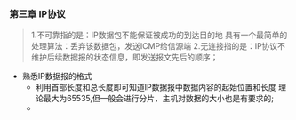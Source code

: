 ### 第三章   IP协议

>  1.不可靠指的是：IP数据包不能保证被成功的到达目的地 具有一个最简单的处理算法：丢弃该数据包，发送ICMP给信源端
>   2.无连接指的是：IP协议不维护后续数据报的状态信息，即发送报文先后的顺序；

- 熟悉IP数据报的格式 
  - 利用首部长度和总长度即可知道IP数据报中数据内容的起始位置和长度  理论最大为65535,但一般会进行分片，主机对数据的大小也是有要求的;
  - 